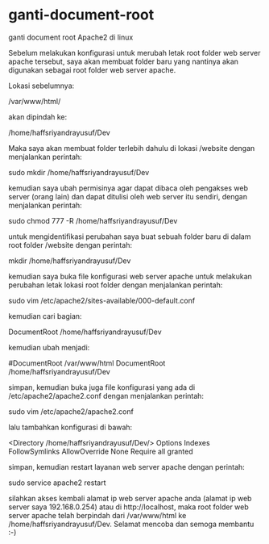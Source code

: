 # ganti-document-root
ganti document root Apache2 di linux

Sebelum melakukan konfigurasi untuk merubah letak root folder web server apache tersebut, saya akan membuat folder baru yang
nantinya akan digunakan sebagai root folder web server apache. 

Lokasi sebelumnya:

 /var/www/html/


akan dipindah ke:

 /home/haffsriyandrayusuf/Dev 


Maka saya akan membuat folder terlebih dahulu di lokasi /website dengan menjalankan perintah:

 sudo mkdir /home/haffsriyandrayusuf/Dev


kemudian saya ubah permisinya agar dapat dibaca oleh pengakses web server (orang lain) dan dapat ditulisi oleh web server 
itu sendiri, dengan menjalankan perintah:

 sudo chmod 777 -R /home/haffsriyandrayusuf/Dev


untuk mengidentifikasi perubahan saya buat sebuah folder baru di dalam root folder /website dengan perintah:

 mkdir /home/haffsriyandrayusuf/Dev


kemudian saya buka file konfigurasi web server apache untuk melakukan perubahan letak lokasi root folder dengan menjalankan 
perintah:

 sudo vim /etc/apache2/sites-available/000-default.conf


kemudian cari bagian:

 DocumentRoot /home/haffsriyandrayusuf/Dev


kemudian ubah menjadi:

 #DocumentRoot /var/www/html
 DocumentRoot /home/haffsriyandrayusuf/Dev


simpan, kemudian buka juga file konfigurasi yang ada di /etc/apache2/apache2.conf dengan menjalankan perintah:

 sudo vim /etc/apache2/apache2.conf


lalu tambahkan konfigurasi di bawah:

 <Directory /home/haffsriyandrayusuf/Dev/>
   Options Indexes FollowSymlinks
   AllowOverride None
   Require all granted
 </Directory>


simpan, kemudian restart layanan web server apache dengan perintah:

 sudo service apache2 restart


silahkan akses kembali alamat ip web server apache anda (alamat ip web server saya 192.168.0.254) atau di http://localhost, 
maka root folder web server apache telah berpindah 
dari /var/www/html ke /home/haffsriyandrayusuf/Dev.
Selamat mencoba dan semoga membantu :-)
